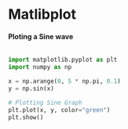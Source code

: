 # Matlibplot

#### Ploting a Sine wave
```python

import matplotlib.pyplot as plt
import numpy as np

x = np.arange(0, 5 * np.pi, 0.1)
y = np.sin(x)

# Plotting Sine Graph
plt.plot(x, y, color="green")
plt.show()
```